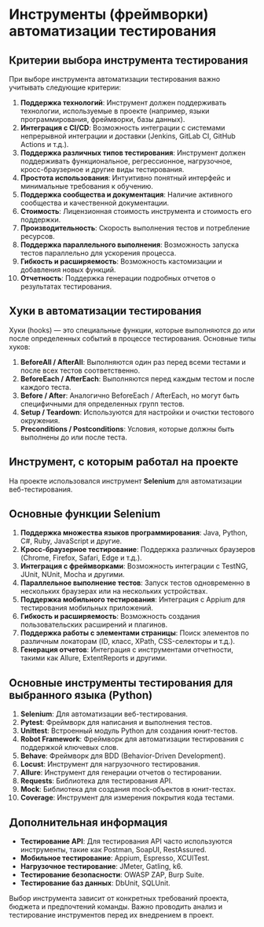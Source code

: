 # Инструменты (фреймворки) автоматизации тестирования

## Критерии выбора инструмента тестирования

При выборе инструмента автоматизации тестирования важно учитывать следующие критерии:

1. **Поддержка технологий**: Инструмент должен поддерживать технологии, используемые в проекте (например, языки программирования, фреймворки, базы данных).
2. **Интеграция с CI/CD**: Возможность интеграции с системами непрерывной интеграции и доставки (Jenkins, GitLab CI, GitHub Actions и т.д.).
3. **Поддержка различных типов тестирования**: Инструмент должен поддерживать функциональное, регрессионное, нагрузочное, кросс-браузерное и другие виды тестирования.
4. **Простота использования**: Интуитивно понятный интерфейс и минимальные требования к обучению.
5. **Поддержка сообщества и документация**: Наличие активного сообщества и качественной документации.
6. **Стоимость**: Лицензионная стоимость инструмента и стоимость его поддержки.
7. **Производительность**: Скорость выполнения тестов и потребление ресурсов.
8. **Поддержка параллельного выполнения**: Возможность запуска тестов параллельно для ускорения процесса.
9. **Гибкость и расширяемость**: Возможность кастомизации и добавления новых функций.
10. **Отчетность**: Поддержка генерации подробных отчетов о результатах тестирования.

## Хуки в автоматизации тестирования

Хуки (hooks) — это специальные функции, которые выполняются до или после определенных событий в процессе тестирования. Основные типы хуков:

1. **BeforeAll / AfterAll**: Выполняются один раз перед всеми тестами и после всех тестов соответственно.
2. **BeforeEach / AfterEach**: Выполняются перед каждым тестом и после каждого теста.
3. **Before / After**: Аналогично BeforeEach / AfterEach, но могут быть специфичными для определенных групп тестов.
4. **Setup / Teardown**: Используются для настройки и очистки тестового окружения.
5. **Preconditions / Postconditions**: Условия, которые должны быть выполнены до или после теста.

## Инструмент, с которым работал на проекте

На проекте использовался инструмент **Selenium** для автоматизации веб-тестирования.

## Основные функции Selenium

1. **Поддержка множества языков программирования**: Java, Python, C#, Ruby, JavaScript и другие.
2. **Кросс-браузерное тестирование**: Поддержка различных браузеров (Chrome, Firefox, Safari, Edge и т.д.).
3. **Интеграция с фреймворками**: Возможность интеграции с TestNG, JUnit, NUnit, Mocha и другими.
4. **Параллельное выполнение тестов**: Запуск тестов одновременно в нескольких браузерах или на нескольких устройствах.
5. **Поддержка мобильного тестирования**: Интеграция с Appium для тестирования мобильных приложений.
6. **Гибкость и расширяемость**: Возможность создания пользовательских расширений и плагинов.
7. **Поддержка работы с элементами страницы**: Поиск элементов по различным локаторам (ID, класс, XPath, CSS-селекторы и т.д.).
8. **Генерация отчетов**: Интеграция с инструментами отчетности, такими как Allure, ExtentReports и другими.

## Основные инструменты тестирования для выбранного языка (Python)

1. **Selenium**: Для автоматизации веб-тестирования.
2. **Pytest**: Фреймворк для написания и выполнения тестов.
3. **Unittest**: Встроенный модуль Python для создания юнит-тестов.
4. **Robot Framework**: Фреймворк для автоматизации тестирования с поддержкой ключевых слов.
5. **Behave**: Фреймворк для BDD (Behavior-Driven Development).
6. **Locust**: Инструмент для нагрузочного тестирования.
7. **Allure**: Инструмент для генерации отчетов о тестировании.
8. **Requests**: Библиотека для тестирования API.
9. **Mock**: Библиотека для создания mock-объектов в юнит-тестах.
10. **Coverage**: Инструмент для измерения покрытия кода тестами.

## Дополнительная информация

- **Тестирование API**: Для тестирования API часто используются инструменты, такие как Postman, SoapUI, RestAssured.
- **Мобильное тестирование**: Appium, Espresso, XCUITest.
- **Нагрузочное тестирование**: JMeter, Gatling, k6.
- **Тестирование безопасности**: OWASP ZAP, Burp Suite.
- **Тестирование баз данных**: DbUnit, SQLUnit.

Выбор инструмента зависит от конкретных требований проекта, бюджета и предпочтений команды. Важно проводить анализ и тестирование инструментов перед их внедрением в проект.